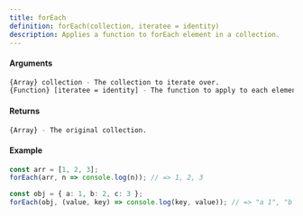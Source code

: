 ```yaml
---
title: forEach
definition: forEach(collection, iteratee = identity)
description: Applies a function to forEach element in a collection.
---
```


#### Arguments

```bash
{Array} collection - The collection to iterate over.
{Function} [iteratee = identity] - The function to apply to each element.
```

#### Returns

```bash
{Array} - The original collection.
```

#### Example

```ts
const arr = [1, 2, 3];
forEach(arr, n => console.log(n)); // => 1, 2, 3

const obj = { a: 1, b: 2, c: 3 };
forEach(obj, (value, key) => console.log(key, value)); // => "a 1", "b 2", "c 3"
```